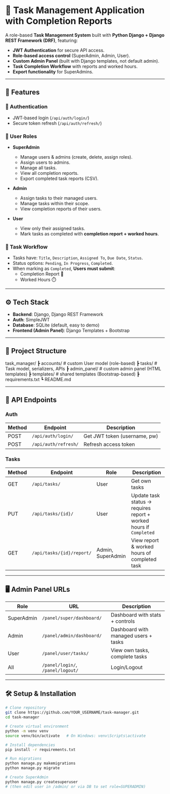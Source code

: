 # 📝 Task Management Application with Completion Reports

A role-based **Task Management System** built with **Python Django + Django REST Framework (DRF)**, featuring:  
- **JWT Authentication** for secure API access.  
- **Role-based access control** (SuperAdmin, Admin, User).  
- **Custom Admin Panel** (built with Django templates, not default admin).  
- **Task Completion Workflow** with reports and worked hours.  
- **Export functionality** for SuperAdmins.  

---

## 🚀 Features

### 🔑 Authentication
- JWT-based login (`/api/auth/login/`)  
- Secure token refresh (`/api/auth/refresh/`)  

### 👤 User Roles
- **SuperAdmin**  
  - Manage users & admins (create, delete, assign roles).  
  - Assign users to admins.  
  - Manage all tasks.  
  - View all completion reports.  
  - Export completed task reports (CSV).  

- **Admin**  
  - Assign tasks to their managed users.  
  - Manage tasks within their scope.  
  - View completion reports of their users.  

- **User**  
  - View only their assigned tasks.  
  - Mark tasks as completed with **completion report + worked hours**.  

### 📌 Task Workflow
- Tasks have: `Title`, `Description`, `Assigned To`, `Due Date`, `Status`.  
- Status options: `Pending`, `In Progress`, `Completed`.  
- When marking as `Completed`, **Users must submit**:  
  - Completion Report 📝  
  - Worked Hours ⏱️  

---

## ⚙️ Tech Stack
- **Backend**: Django, Django REST Framework  
- **Auth**: SimpleJWT  
- **Database**: SQLite (default, easy to demo)  
- **Frontend (Admin Panel)**: Django Templates + Bootstrap  

---

## 📂 Project Structure
task_manager/
┣ accounts/ # custom User model (role-based)
┣ tasks/ # Task model, serializers, APIs
┣ admin_panel/ # custom admin panel (HTML templates)
┣ templates/ # shared templates (Bootstrap-based)
┣ requirements.txt
┗ README.md



---

## 🔗 API Endpoints

### Auth
| Method | Endpoint             | Description                  |
|--------|----------------------|------------------------------|
| POST   | `/api/auth/login/`   | Get JWT token (username, pw) |
| POST   | `/api/auth/refresh/` | Refresh access token         |

### Tasks
| Method | Endpoint                  | Role       | Description |
|--------|---------------------------|------------|-------------|
| GET    | `/api/tasks/`             | User       | Get own tasks |
| PUT    | `/api/tasks/{id}/`        | User       | Update task status → requires report + worked hours if `Completed` |
| GET    | `/api/tasks/{id}/report/` | Admin, SuperAdmin | View report & worked hours of completed task |

---

## 🖥️ Admin Panel URLs

| Role       | URL                               | Description |
|------------|-----------------------------------|-------------|
| SuperAdmin | `/panel/super/dashboard/`         | Dashboard with stats + controls |
| Admin      | `/panel/admin/dashboard/`         | Dashboard with managed users + tasks |
| User       | `/panel/user/tasks/`              | View own tasks, complete tasks |
| All        | `/panel/login/`, `/panel/logout/` | Login/Logout |

---

## 🛠️ Setup & Installation

```bash
# Clone repository
git clone https://github.com/YOUR_USERNAME/task-manager.git
cd task-manager

# Create virtual environment
python -m venv venv
source venv/bin/activate   # On Windows: venv\Scripts\activate

# Install dependencies
pip install -r requirements.txt

# Run migrations
python manage.py makemigrations
python manage.py migrate

# Create SuperAdmin
python manage.py createsuperuser
# (then edit user in /admin/ or via DB to set role=SUPERADMIN)
